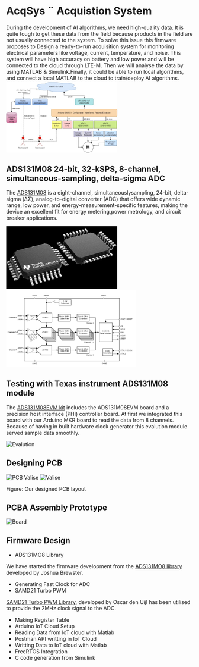 # AcqSys ¨ Acquistion System
During the development of AI algorithms, we need high-quality data. It is quite tough to get these data from the field because products in the field are not 
usually connected to the system. To solve this issue this firmware proposes to Design a ready-to-run acquisition system for monitoring electrical parameters 
like voltage, current, temperature, and noise. This system will have high accuracy on battery and low power and will be connected to the cloud
through LTE-M. Then we will analyse the data by using MATLAB & Simulink.Finally, it could be able to run local algorithms, and connect a local MATLAB to
the cloud to train/deploy AI algorithms. 
<img width="300" alt="Acqsys" src="https://github.com/Ahsan728/AcqSys/blob/main/Acqsys.jpg">

## ADS131M08 24-bit, 32-kSPS, 8-channel, simultaneous-sampling, delta-sigma ADC

The [ADS131M08](https://www.ti.com/product/ADS131M08?utm_source=google&utm_medium=cpc&utm_campaign=asc-null-null-GPN_EN-cpc-pf-google-eu&utm_content=ADS131M08&ds_k=ADS131M08&DCM=yes&gclid=Cj0KCQjwj_ajBhCqARIsAA37s0w4aU0EHOuMJ_rvznhDMplgt0EuXRgVnTscBn1Xp007JM5lLw-OlZcaAjmYEALw_wcB&gclsrc=aw.ds) is a eight-channel, simultaneouslysampling, 24-bit, delta-sigma (ΔΣ), analog-to-digital converter (ADC) that offers wide dynamic range, low power, and energy-measurement-specific features, making the device an excellent fit for energy metering,power metrology, and circuit breaker applications.

<img width="300" alt="ADS131MO8 ADC" src="https://github.com/Ahsan728/AcqSys/blob/main/12aa6594544afb753217d5977a6ac90a.jpg"><img width="350" alt="Block ADC" src="https://github.com/Ahsan728/AcqSys/blob/main/Block%20ADC.PNG">




## Testing with Texas instrument ADS131M08 module
The [ADS131M08EVM kit](https://www.ti.com/tool/ADS131M08EVM#overview) includes the ADS131M08EVM board and a precision host interface (PHI) controller board. At first we integrated this board with our Arduino MKR board to read the data from 8 channels. Because of having in built hardware clock generator this evalution module served sample data smoothly.

<img width="400" alt="Evalution" src="https://github.com/Ahsan728/AcqSys/assets/34878134/6617d9fa-873d-4db5-bdc3-74293da2058e">



## Designing PCB 

<img width="400" alt="PCB Valise" src="https://github.com/Ahsan728/AcqSys/assets/34878134/17bd8811-b529-4477-8953-8109e1c3dff8">
<img width="400" alt="Valise" src="https://github.com/Ahsan728/AcqSys/assets/34878134/d2c1920f-33a1-4cb3-a819-6a4a06f91ec3"> 


Figure: Our designed PCB layout 


## PCBA Assembly Prototype

![Board](https://github.com/Ahsan728/AcqSys/assets/34878134/96a1e791-493f-470a-8af7-751b4f1ae472)



## Firmware Design
- ADS131MO8 Library 

We have started the firmware development from the [ADS131MO8 library](https://github.com/joshbrew/ADS131M08_Arduino) developed by Joshua Brewster.


- Generating Fast Clock for ADC
- SAMD21 Turbo PWM

[SAMD21 Turbo PWM Library](https://github.com/ocrdu/Arduino_SAMD21_turbo_PWM), developed by Oscar den Uijl has been utilised to provide the 2MHz clock signal to the ADC.

- Making Register Table 
- Arduino IoT Cloud Setup
- Reading Data from IoT cloud with Matlab
- Postman API writting in IoT Cloud
- Writting Data to IoT cloud with Matlab
- FreeRTOS Integration
- C code generation from Simulink
